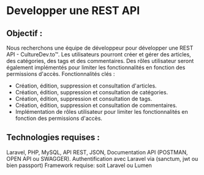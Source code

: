 # Developper une REST API

## Objectif :

Nous recherchons une équipe de développeur pour développer une REST API - CultureDev.to™. Les utilisateurs pourront créer et gérer des articles, des catégories, des tags et des commentaires. Des rôles utilisateur seront également implémentés pour limiter les fonctionnalités en fonction des permissions d'accès. Fonctionnalités clés :

<ul>

<li> Création, édition, suppression et consultation d'articles.</li>
<li>Création, édition, suppression et consultation de catégories.</li>
<li>Création, édition, suppression et consultation de tags. </li>
<li>Création, édition, suppression et consultation de commentaires.</li>
<li>Implémentation de rôles utilisateur pour limiter les fonctionnalités en fonction des permissions d'accès. </li>
</ul>

## Technologies requises :

Laravel, PHP, MySQL, API REST, JSON, Documentation API (POSTMAN, OPEN API ou SWAGGER).
Authentification avec Laravel via (sanctum, jwt ou bien passport)
Framework requise: soit Laravel ou Lumen
